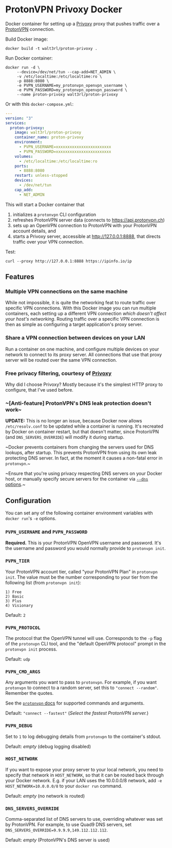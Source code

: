 # ProtonVPN Privoxy Docker

Docker container for setting up a [Privoxy](https://www.privoxy.org/) proxy that pushes traffic over a
[ProtonVPN](https://protonvpn.com/) connection.

Build Docker image:
```
docker build -t walt3rl/proton-privoxy .
```

Run Docker container:

```
docker run -d \
     --device=/dev/net/tun --cap-add=NET_ADMIN \
     -v /etc/localtime:/etc/localtime:ro \
     -p 8888:8080 \
     -e PVPN_USERNAME=my_protonvpn_openvpn_username \
     -e PVPN_PASSWORD=my_protonvpn_openvpn_password \
     --name proton-privoxy walt3rl/proton-privoxy
```

Or with this `docker-compose.yml`:

```yaml
---
version: "3"
services:
  proton-privoxy:
    image: walt3rl/proton-privoxy
    container_name: proton-privoxy
    environment:
      - PVPN_USERNAME=xxxxxxxxxxxxxxxxxxxxxxxx
      - PVPN_PASSWORD=xxxxxxxxxxxxxxxxxxxxxxxx
    volumes:
      - /etc/localtime:/etc/localtime:ro
    ports:
      - 8888:8080
    restart: unless-stopped
    devices:
      - /dev/net/tun
    cap_add:
      - NET_ADMIN
```

This will start a Docker container that

1. initializes a `protonvpn` CLI configuration
2. refreshes ProtonVPN server data (connects to https://api.protonvpn.ch)
3. sets up an OpenVPN connection to ProtonVPN with your ProtonVPN account details, and
4. starts a Privoxy server, accessible at http://127.0.0.1:8888, that directs traffic over your VPN connection.

Test:

```
curl --proxy http://127.0.0.1:8888 https://ipinfo.io/ip
```


## Features

### Multiple VPN connections on the same machine

While not impossible, it is quite the networking feat to route traffic over
specific VPN connections. With this Docker image you can run multiple
containers, each setting up a different VPN connection _which doesn't affect
your host's networking_. Routing traffic over a specific VPN connection is then
as simple as configuring a target application's proxy server.

### Share a VPN connection between devices on your LAN

Run a container on one machine, and configure multiple devices on your network
to connect to its proxy server. All connections that use that proxy server will
be routed over the same VPN connection.

### Free privacy filtering, courtesy of [Privoxy](https://www.privoxy.org/)

Why did I choose Privoxy? Mostly because it's the simplest HTTP proxy to
configure, that I've used before.

### ~[Anti-feature] ProtonVPN's DNS leak protection doesn't work~

**UPDATE:** This is no longer an issue, because Docker now allows
`/etc/resolv.conf` to be updated while a container is running. It's recreated
by Docker on container restart, but that doesn't matter, since ProtonVPN (and
`DNS_SERVERS_OVERRIDE`) will modify it during startup.

~Docker prevents containers from changing the servers used for DNS lookups, after startup. This prevents ProtonVPN from using its own leak protecting DNS server. In fact, at the moment it causes a non-fatal error in `protonvpn`.~

~Ensure that you're using privacy respecting DNS servers on your Docker host, or manually specify secure servers for the container via [`--dns` options](https://docs.docker.com/config/containers/container-networking/#dns-services).~


## Configuration

You can set any of the following container environment variables with
`docker run`'s `-e` options.

### `PVPN_USERNAME` and `PVPN_PASSWORD`

**Required.** This is your ProtonVPN OpenVPN username and password. It's the
username and password you would normally provide to `protonvpn init`.

### `PVPN_TIER`

Your ProtonVPN account tier, called "your ProtonVPN Plan" in `protonvpn init`.
The value must be the number corresponding to your tier from the following
list (from `protonvpn init`):

```
1) Free
2) Basic
3) Plus
4) Visionary
```

Default: `2`

### `PVPN_PROTOCOL`

The protocol that the OpenVPN tunnel will use. Corresponds to the `-p` flag of
the `protonvpn` CLI tool, and the "default OpenVPN protocol" prompt in the
`protonvpn init` process.

Default: `udp`

### `PVPN_CMD_ARGS`

Any arguments you want to pass to `protonvpn`. For example, if you want
`protonvpn` to connect to a random server, set this to `"connect --random"`.
Remember the quotes.

See the [`protonvpn` docs](https://github.com/ProtonVPN/linux-cli/blob/master/USAGE.md#commands) for supported commands and arguments.

Default: `"connect --fastest"` (_Select the fastest ProtonVPN server._)

### `PVPN_DEBUG`

Set to `1` to log debugging details from `protonvpn` to the container's stdout.

Default: _empty_ (debug logging disabled)

### `HOST_NETWORK`

If you want to expose your proxy server to your local network, you need to
specify that network in `HOST_NETWORK`, so that it can be routed back through
your Docker network. E.g. if your LAN uses the 10.0.0.0/8 network, add
`-e HOST_NETWORK=10.0.0.0/8` to your `docker run` command.

Default: _empty_ (no network is routed)

### `DNS_SERVERS_OVERRIDE`

Comma-separated list of DNS servers to use, overriding whatever was set by
ProtonVPN. For example, to use Quad9 DNS servers, set
`DNS_SERVERS_OVERRIDE=9.9.9.9,149.112.112.112`.

Default: _empty_ (ProtonVPN's DNS server is used)
